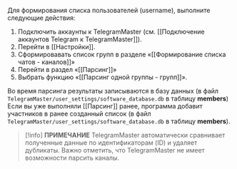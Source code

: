 Для формирования списка пользователей (username), выполните следующие действия:

1. Подключить аккаунты к TelegramMaster (см. [[Подключение аккаунтов Telegram к TelegramMaster]]).
2. Перейти в [[Настройки]].
3. Сформировавать список групп в разделе «[[Формирование списка чатов - каналов]]»
4. Перейти в раздел «[[Парсинг]]»
5. Выбрать функцию «[[Парсинг одной группы - групп]]».

Во время парсинга результаты записываются в базу данных (в файл <code>TelegramMaster/user_settings/software_database.db</code> в таблицу **members**)
Если вы уже выполняли [[Парсинг]] ранее, программа добавит участников в ранее созданный список (в файл <code>TelegramMaster/user_settings/software_database.db</code> в таблицу **members**).

> [!info] **ПРИМЕЧАНИЕ**
> TelegramMaster автоматически сравнивает полученные данные по идентификаторам (ID) и удаляет дубликаты. 
> Важно отметить, что TelegramMaster не имеет возможности парсить каналы. 
